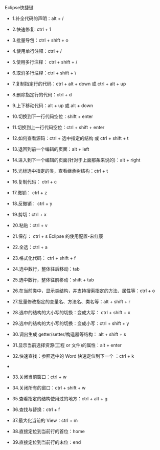 Eclipse快捷键  
* 1.补全代码的声明：alt + /
* 2.快速修复: ctrl + 1
* 3.批量导包：ctrl + shift + o
* 4.使用单行注释：ctrl + /
* 5.使用多行注释： ctrl + shift + /
* 6.取消多行注释：ctrl + shift + \
* 7.复制指定行的代码：ctrl + alt + down 或 ctrl + alt + up
* 8.删除指定行的代码：ctrl + d
* 9.上下移动代码：alt + up 或 alt + down
* 10.切换到下一行代码空位：shift + enter
* 11.切换到上一行代码空位：ctrl + shift + enter
* 12.如何查看源码：ctrl + 选中指定的结构 或 ctrl + shift + t
* 13.退回到前一个编辑的页面：alt + left
* 14.进入到下一个编辑的页面(针对于上面那条来说的)：alt + right
* 15.光标选中指定的类，查看继承树结构：ctrl + t
* 16.复制代码： ctrl + c
* 17.撤销： ctrl + z
* 18.反撤销： ctrl + y
* 19.剪切：ctrl + x
* 20.粘贴：ctrl + v
* 21.保存： ctrl + s
Eclipse 的使用配置-宋红康

* 22.全选：ctrl + a
* 23.格式化代码： ctrl + shift + f
* 24.选中数行，整体往后移动：tab
* 25.选中数行，整体往前移动：shift + tab
* 26.在当前类中，显示类结构，并支持搜索指定的方法、属性等：ctrl + o
* 27.批量修改指定的变量名、方法名、类名等：alt + shift + r
* 28.选中的结构的大小写的切换：变成大写： ctrl + shift + x
* 29.选中的结构的大小写的切换：变成小写：ctrl + shift + y
* 30.调出生成 getter/setter/构造器等结构： alt + shift + s
* 31.显示当前选择资源(工程 or 文件)的属性：alt + enter
* 32.快速查找：参照选中的 Word 快速定位到下一个 ：ctrl + k
*
* 33.关闭当前窗口：ctrl + w
* 34.关闭所有的窗口：ctrl + shift + w
* 35.查看指定的结构使用过的地方：ctrl + alt + g
* 36.查找与替换：ctrl + f
* 37.最大化当前的 View：ctrl + m
* 38.直接定位到当前行的首位：home
* 39.直接定位到当前行的末位：end
